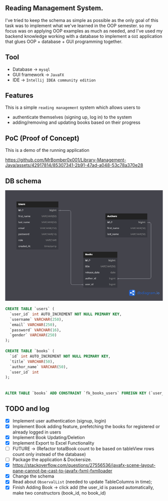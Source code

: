 ## Reading Management System.


I've tried to keep the schema as simple as possible as the only goal of this task was to implement what we've learned in the OOP semester.
so my focus was on applying OOP examples as much as needed, and I've used my backend knowledge working with a database to implement a `GUI`
application that glues OOP + database + GUI programming together.

## Tool
- Database -> `mysql`
- GUI framework -> `JavaFX`
- IDE -> `Intellij IDEA community edition`

## Features

This is a simple `reading management` system which allows users to
- authenticate themselves (signing up, log in) to the system
- adding/removing and updating books based on their progress

## PoC (Proof of Concept)
This is a demo of the running application


https://github.com/MrBomber0x001/Library-Management-Java/assets/42917814/85307341-2b91-47ad-a048-53c78a370e28



## DB schema

![Database Schema Diagram](./assets/DB_SCHEMA.png)

```sql
CREATE TABLE `users` (
  `user_id` int AUTO_INCREMENT NOT NULL PRIMARY KEY,
  `username` VARCHAR(250),
  `email` VARCHAR(250),
  `password` VARCHAR(16),
  `gender` VARCHAR(250)
);

CREATE TABLE `books` (
  `id` int AUTO_INCREMENT NOT NULL PRIMARY KEY,
  `title` VARCHAR(50),
  `author_name` VARCHAR(50),
  `user_id` int
);


ALTER TABLE `books` ADD CONSTRAINT `fk_books_users` FOREIGN KEY (`user_id`) REFERENCES `users` (`user_id`);
```




## TODO and log
- [x] Implement user authentication (signup, login)
- [x] Implement Book adding feature, prefetching the books for registered or already logged in users
- [x] Implement Book Updating/Deletion
- [x] Implement Export to Excel Functionality
- [ ] FUTURE -> (Refactor totalBook count to be based on tableView rows count only instead of the database)
- [ ] Package the application & Dockersize.
- [x] <https://stackoverflow.com/questions/27556536/javafx-scene-layout-pane-cannot-be-cast-to-javafx-fxml-fxmlloader>
- [x] Change the schema
- [x] Read about `ObservalList` (needed to update TableColumns in time);
- [x] Finish Adding Book -> click add (the user_id is passed automatically, make two constructors (book_id, no book_id)

